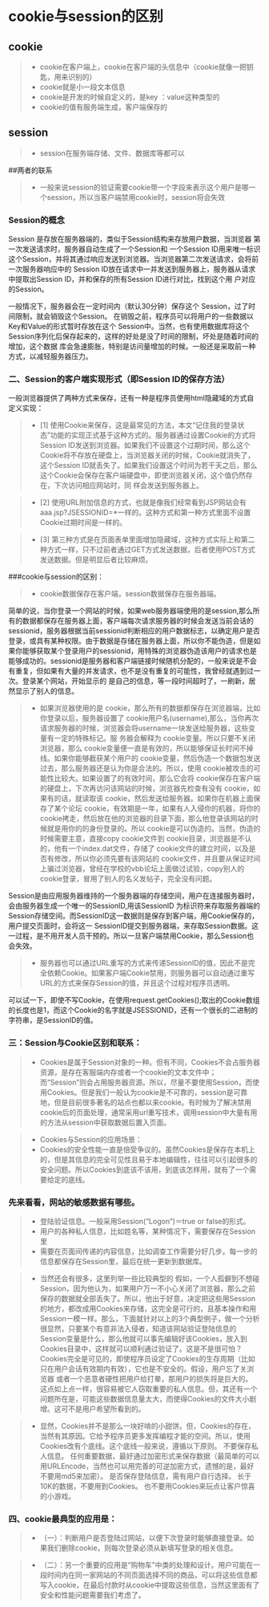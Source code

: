 # cookie与session的区别
## cookie
> - cookie在客户端上，cookie在客户端的头信息中（cookie就像一把钥匙，用来识别的）
> - cookie就是小一段文本信息
> - cookie是开发的时候自定义的，是key ：value这种类型的
> - cookie的值有服务端生成，客户端保存的

## session
> - session在服务端存储、文件、数据库等都可以 



##两者的联系
> - 一般来说session的验证需要cookie带一个字段来表示这个用户是哪一个session，所以当客户端禁用cookie时，session将会失效

### Session的概念
Session 是存放在服务器端的，类似于Session结构来存放用户数据，当浏览器 第一次发送请求时，服务器自动生成了一个Session和
一个Session ID用来唯一标识这个Session，并将其通过响应发送到浏览器。当浏览器第二次发送请求，会将前一次服务器响应中的
Session ID放在请求中一并发送到服务器上，服务器从请求中提取出Session ID，并和保存的所有Session ID进行对比，找到这个用
户对应的Session。

一般情况下，服务器会在一定时间内（默认30分钟）保存这个 Session，过了时间限制，就会销毁这个Session。
在销毁之前，程序员可以将用户的一些数据以Key和Value的形式暂时存放在这个 Session中。当然，也有使用数据库将这个Session序列化后保存起来的，这样的好处是没了时间的限制，坏处是随着时间的增加，这个数据 库会急速膨胀，特别是访问量增加的时候。一般还是采取前一种方式，以减轻服务器压力。

### 二、Session的客户端实现形式（即Session ID的保存方法）
一般浏览器提供了两种方式来保存，还有一种是程序员使用html隐藏域的方式自定义实现：

> - [1] 使用Cookie来保存，这是最常见的方法，本文“记住我的登录状态”功能的实现正式基于这种方式的。服务器通过设置Cookie的方式将Session ID发送到浏览器。如果我们不设置这个过期时间，那么这个Cookie将不存放在硬盘上，当浏览器关闭的时候，Cookie就消失了，这个Session ID就丢失了。如果我们设置这个时间为若干天之后，那么这个Cookie会保存在客户端硬盘中，即使浏览器关闭，这个值仍然存在，下次访问相应网站时，同 样会发送到服务器上。

> - [2] 使用URL附加信息的方式，也就是像我们经常看到JSP网站会有aaa.jsp?JSESSIONID=*一样的。这种方式和第一种方式里面不设置Cookie过期时间是一样的。

> - [3] 第三种方式是在页面表单里面增加隐藏域，这种方式实际上和第二种方式一样，只不过前者通过GET方式发送数据，后者使用POST方式发送数据。但是明显后者比较麻烦。


###cookie与session的区别：

> - cookie数据保存在客户端，session数据保存在服务器端。

简单的说，当你登录一个网站的时候，如果web服务器端使用的是session,那么所有的数据都保存在服务器上面，客户端每次请求服务器的时候会发送当前会话的sessionid，服务器根据当前sessionid判断相应的用户数据标志，以确定用户是否登录，或具有某种权限。由于数据是存储在服务器上面，所以你不能伪造，但是如果你能够获取某个登录用户的sessionid，用特殊的浏览器伪造该用户的请求也是能够成功的。sessionid是服务器和客户端链接时候随机分配的，一般来说是不会有重复，但如果有大量的并发请求，也不是没有重复的可能性，我曾经就遇到过一次。登录某个网站，开始显示的 是自己的信息，等一段时间超时了，一刷新，居然显示了别人的信息。

> - 如果浏览器使用的是 cookie，那么所有的数据都保存在浏览器端，比如你登录以后，服务器设置了 cookie用户名(username),那么，当你再次请求服务器的时候，浏览器会将username一块发送给服务器，这些变量有一定的特殊标记。服 务器会解释为 cookie变量。所以只要不关闭浏览器，那么 cookie变量便一直是有效的，所以能够保证长时间不掉线。如果你能够截获某个用户的 cookie变量，然后伪造一个数据包发送过去，那么服务器还是认为你是合法的。所以，使用 cookie被攻击的可能性比较大。如果设置了的有效时间，那么它会将 cookie保存在客户端的硬盘上，下次再访问该网站的时候，浏览器先检查有没有 cookie，如果有的话，就读取该 cookie，然后发送给服务器。如果你在机器上面保存了某个论坛 cookie，有效期是一年，如果有人入侵你的机器，将你的 cookie拷走，然后放在他的浏览器的目录下面，那么他登录该网站的时候就是用你的的身份登录的。所以 cookie是可以伪造的。当然，伪造的时候需要主意，直接copy cookie文件到 cookie目录，浏览器是不认的，他有一个index.dat文件，存储了 cookie文件的建立时间，以及是否有修改，所以你必须先要有该网站的 cookie文件，并且要从保证时间上骗过浏览器，曾经在学校的vbb论坛上面做过试验，copy别人的 cookie登录，冒用了别人的名义发帖子，完全没有问题。

Session是由应用服务器维持的一个服务器端的存储空间，用户在连接服务器时，会由服务器生成一个唯一的SessionID,用该SessionID 为标识符来存取服务器端的Session存储空间。而SessionID这一数据则是保存到客户端，用Cookie保存的，用户提交页面时，会将这一 SessionID提交到服务器端，来存取Session数据。这一过程，是不用开发人员干预的。所以一旦客户端禁用Cookie，那么Session也会失效。

> - 服务器也可以通过URL重写的方式来传递SessionID的值，因此不是完全依赖Cookie。如果客户端Cookie禁用，则服务器可以自动通过重写URL的方式来保存Session的值，并且这个过程对程序员透明。

可以试一下，即使不写Cookie，在使用request.getCookies();取出的Cookie数组的长度也是1，而这个Cookie的名字就是JSESSIONID，还有一个很长的二进制的字符串，是SessionID的值。

### 三：Session与Cookie区别和联系：
> - Cookies是属于Session对象的一种。但有不同，Cookies不会占服务器资源，是存在客服端内存或者一个cookie的文本文件中；而“Session”则会占用服务器资源。所以，尽量不要使用Session，而使用Cookies。但是我们一般认为cookie是不可靠的，session是可靠地，但是目前很多著名的站点也都以来cookie。有时候为了解决禁用cookie后的页面处理，通常采用url重写技术，调用session中大量有用的方法从session中获取数据后置入页面。

> - Cookies与Session的应用场景：
> - Cookies的安全性能一直是倍受争议的。虽然Cookies是保存在本机上的，但是其信息的完全可见性且易于本地编辑性，往往可以引起很多的安全问题。所以Cookies到底该不该用，到底该怎样用，就有了一个需要给定的底线。

### 先来看看，网站的敏感数据有哪些。

> - 登陆验证信息。一般采用Session(“Logon”)＝true or false的形式。
> - 用户的各种私人信息，比如姓名等，某种情况下，需要保存在Session里
> - 需要在页面间传递的内容信息，比如调查工作需要分好几步。每一步的信息都保存在Session里，最后在统一更新到数据库。

> - 当然还会有很多，这里列举一些比较典型的
假如，一个人孤僻到不想碰Session，因为他认为，如果用户万一不小心关闭了浏览器，那么之前保存的数据就全部丢失了。所以，他出于好意，决定把这些用Session的地方，都改成用Cookies来存储，这完全是可行的，且基本操作和用Session一模一样。那么，下面就针对以上的3个典型例子，做一个分析
很显然，只要某个有意非法入侵者，知道该网站验证登陆信息的Session变量是什么，那么他就可以事先编辑好该Cookies，放入到Cookies目录中，这样就可以顺利通过验证了。这是不是很可怕？
Cookies完全是可见的，即使程序员设定了Cookies的生存周期（比如只在用户会话有效期内有效），它也是不安全的。假设，用户忘了关浏览器 或者一个恶意者硬性把用户给打晕，那用户的损失将是巨大的。
这点如上点一样，很容易被它人窃取重要的私人信息。但，其还有一个问题所在是，可能这些数据信息量太大，而使得Cookies的文件大小剧增。这可不是用户希望所看到的。

> - 显然，Cookies并不是那么一块好啃的小甜饼。但，Cookies的存在，当然有其原因。它给予程序员更多发挥编程才能的空间。所以，使用Cookies改有个底线。这个底线一般来说，遵循以下原则。
不要保存私人信息。
任何重要数据，最好通过加密形式来保存数据（最简单的可以用URLEncode，当然也可以用完善的可逆加密方式，遗憾的是，最好不要用md5来加密）。
是否保存登陆信息，需有用户自行选择。
长于10K的数据，不要用到Cookies。
也不要用Cookies来玩点让客户惊喜的小游戏。

### 四、cookie最典型的应用是：
> - （一）：判断用户是否登陆过网站，以便下次登录时能够直接登录。如果我们删除cookie，则每次登录必须从新填写登录的相关信息。

> - （二）：另一个重要的应用是“购物车”中类的处理和设计。用户可能在一段时间内在同一家网站的不同页面选择不同的商品，可以将这些信息都写入cookie，在最后付款时从cookie中提取这些信息，当然这里面有了安全和性能问题需要我们考虑了。